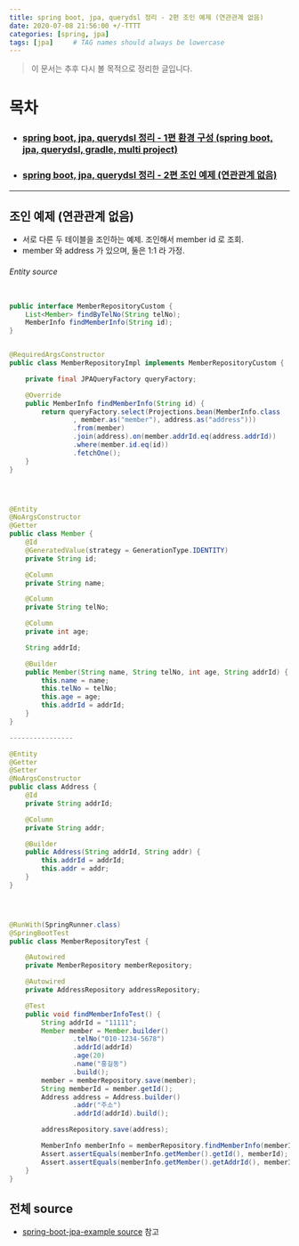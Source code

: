 ```yaml
---
title: spring boot, jpa, querydsl 정리 - 2편 조인 예제 (연관관계 없음)
date: 2020-07-08 21:56:00 +/-TTTT
categories: [spring, jpa]
tags: [jpa]     # TAG names should always be lowercase
---
```



> 이 문서는 추후 다시 볼 목적으로 정리한 글입니다.  


# 목차

- ### [spring boot, jpa, querydsl 정리 - 1편 환경 구성 (spring boot, jpa, querydsl, gradle, multi project)](https://leechoongyon.github.io/posts/springboot-jpa-querydsl-1)
- ### [spring boot, jpa, querydsl 정리 - 2편 조인 예제 (연관관계 없음)](https://leechoongyon.github.io/posts/springboot-jpa-querydsl-2)




---
## 조인 예제 (연관관계 없음)
- 서로 다른 두 테이블을 조인하는 예제. 조인해서 member id 로 조회.
- member 와 address 가 있으며, 둘은 1:1 라 가정.
 
###### Entity source
```java

public interface MemberRepositoryCustom {
    List<Member> findByTelNo(String telNo);
    MemberInfo findMemberInfo(String id);
}


@RequiredArgsConstructor
public class MemberRepositoryImpl implements MemberRepositoryCustom {

    private final JPAQueryFactory queryFactory;

    @Override
    public MemberInfo findMemberInfo(String id) {
        return queryFactory.select(Projections.bean(MemberInfo.class
                , member.as("member"), address.as("address")))
                .from(member)
                .join(address).on(member.addrId.eq(address.addrId))
                .where(member.id.eq(id))
                .fetchOne();
    }
}




@Entity
@NoArgsConstructor
@Getter
public class Member {
    @Id
    @GeneratedValue(strategy = GenerationType.IDENTITY)
    private String id;

    @Column
    private String name;

    @Column
    private String telNo;

    @Column
    private int age;

    String addrId;

    @Builder
    public Member(String name, String telNo, int age, String addrId) {
        this.name = name;
        this.telNo = telNo;
        this.age = age;
        this.addrId = addrId;
    }
}

----------------

@Entity
@Getter
@Setter
@NoArgsConstructor
public class Address {
    @Id
    private String addrId;

    @Column
    private String addr;

    @Builder
    public Address(String addrId, String addr) {
        this.addrId = addrId;
        this.addr = addr;
    }
}




@RunWith(SpringRunner.class)
@SpringBootTest
public class MemberRepositoryTest {

    @Autowired
    private MemberRepository memberRepository;

    @Autowired
    private AddressRepository addressRepository;

    @Test
    public void findMemberInfoTest() {
        String addrId = "11111";
        Member member = Member.builder()
                .telNo("010-1234-5678")
                .addrId(addrId)
                .age(20)
                .name("홍길동")
                .build();
        member = memberRepository.save(member);
        String memberId = member.getId();
        Address address = Address.builder()
                .addr("주소")
                .addrId(addrId).build();

        addressRepository.save(address);

        MemberInfo memberInfo = memberRepository.findMemberInfo(memberId);
        Assert.assertEquals(memberInfo.getMember().getId(), memberId);
        Assert.assertEquals(memberInfo.getMember().getAddrId(), memberInfo.getAddress().getAddrId());
    }
}

```


## 전체 source
- [spring-boot-jpa-example source](https://github.com/leechoongyon/spring-boot-example/tree/master/spring-boot-jpa-example) 참고